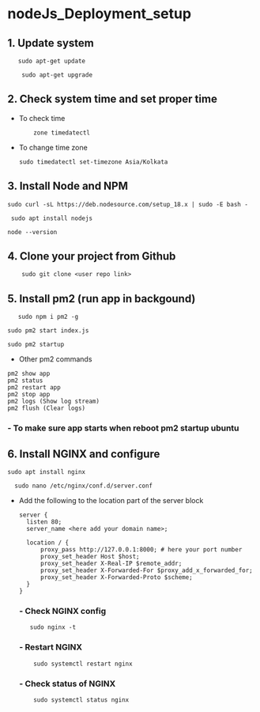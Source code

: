# nodeJs_Deployment_setup

## 1. Update system
  ```
     sudo apt-get update
  ```

  ```
      sudo apt-get upgrade
  ```

## 2. Check system time and set proper time
- To check time
  ```
      zone timedatectl
   ```

- To change time zone
  ```
  sudo timedatectl set-timezone Asia/Kolkata
   ```

## 3. Install Node and NPM
``` 
sudo curl -sL https://deb.nodesource.com/setup_18.x | sudo -E bash -
```

```
 sudo apt install nodejs
```

```
node --version 
```


## 4. Clone your project from Github

``` 
    sudo git clone <user repo link>
```
## 5. Install pm2 (run app in backgound)
``` 
   sudo npm i pm2 -g
```
``` 
sudo pm2 start index.js
 ```
``` 
sudo pm2 startup
```
 - Other pm2 commands
  ```
  pm2 show app
  pm2 status
  pm2 restart app
  pm2 stop app
  pm2 logs (Show log stream)
  pm2 flush (Clear logs)
  ```
  ### - To make sure app starts when reboot pm2 startup ubuntu
  
## 6. Install NGINX and configure
  ```
  sudo apt install nginx
```
``` 
  sudo nano /etc/nginx/conf.d/server.conf
 ```
- Add the following to the location part of the server block
  ```
  server {
    listen 80;
    server_name <here add your domain name>; 

    location / {
        proxy_pass http://127.0.0.1:8000; # here your port number 
        proxy_set_header Host $host;
        proxy_set_header X-Real-IP $remote_addr;
        proxy_set_header X-Forwarded-For $proxy_add_x_forwarded_for;
        proxy_set_header X-Forwarded-Proto $scheme;
    }
  }
  ```
  
  ### - Check NGINX config
  ```
     sudo nginx -t
  ```
  
  ### - Restart NGINX
  ```
      sudo systemctl restart nginx
  ```
  
  ### - Check status  of NGINX
  ```
      sudo systemctl status nginx
  ```
  
